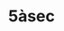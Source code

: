 ---
title: "5àsec"
url: /ciudad-autonoma-de-buenos-aires/5asec-avenida-pueyrredon/
shop: lavandería
---